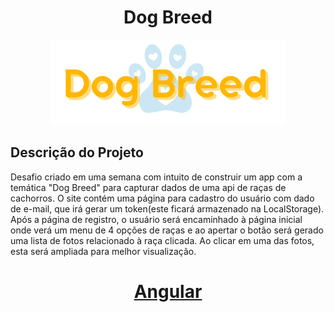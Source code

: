 <h1 align="center">Dog Breed</h1>
<p align="center">
  <img src="https://github.com/Luanacs/dog-breed/blob/master/src/assets/logoDogBreed.png" />
</p>

## Descrição do Projeto
Desafio criado em uma semana com intuito de construir um app com a temática "Dog Breed" para capturar dados de uma api de raças de cachorros. O site contém uma página para cadastro do usuário com dado de e-mail, que irá gerar um token(este ficará armazenado na LocalStorage). Após a página de registro, o usuário será encaminhado à página inicial onde verá um menu de 4 opções de raças e ao apertar o botão será gerado uma lista de fotos relacionado à raça clicada. Ao clicar em uma das fotos, esta será ampliada para melhor visualização.

<h1 align="center">
    <a href="https://csdog-breed.netlify.app/list">Angular</a>
</h1>
